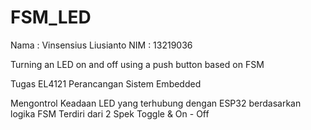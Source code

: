 # FSM_LED

Nama : Vinsensius Liusianto
NIM  : 13219036

Turning an LED on and off using a push button based on FSM

Tugas EL4121 Perancangan Sistem Embedded

Mengontrol Keadaan LED yang terhubung dengan ESP32 berdasarkan logika FSM
Terdiri dari 2 Spek
Toggle & On - Off
